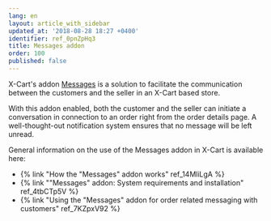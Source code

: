 ```yaml
---
lang: en
layout: article_with_sidebar
updated_at: '2018-08-28 18:27 +0400'
identifier: ref_0pnZpHq3
title: Messages addon
order: 100
published: false
---
```

X-Cart's addon [Messages](https://market.x-cart.com/addons/order-messages.html "Messages Module") is a solution to facilitate the communication between the customers and the seller in an X-Cart based store. 

With this addon enabled, both the customer and the seller can initiate a conversation in connection to an order right from the order details page. A well-thought-out notification system ensures that no message will be left unread.  

General information on the use of the Messages addon in X-Cart is available here:
   
   * {% link "How the "Messages" addon works" ref_14MliLgA %}
   * {% link ""Messages" addon: System requirements and installation" ref_4tbCTp5V %}
   * {% link "Using the "Messages" addon for order related messaging with customers" ref_7KZpxV92 %}


